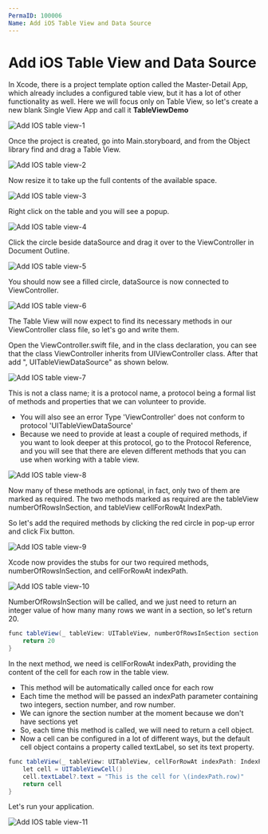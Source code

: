 ```yaml
---
PermaID: 100006
Name: Add iOS Table View and Data Source
---
```


# Add iOS Table View and Data Source

In Xcode, there is a project template option called the Master-Detail App, which already includes a configured table view, but it has a lot of other functionality as well. Here we will focus only on Table View, so let's create a new blank Single View App and call it **TableViewDemo**

<img src="images/add-ios-table-view1.png" alt="Add IOS table view-1">

Once the project is created, go into Main.storyboard, and from the Object library find and drag a Table View. 
 
<img src="images/add-ios-table-view2.png" alt="Add IOS table view-2">

Now resize it to take up the full contents of the available space.
 
<img src="images/add-ios-table-view3.png" alt="Add IOS table view-3">

Right click on the table and you will see a popup. 

<img src="images/add-ios-table-view4.png" alt="Add IOS table view-4">

Click the circle beside dataSource and drag it over to the ViewController in Document Outline.

<img src="images/add-ios-table-view5.png" alt="Add IOS table view-5">

You should now see a filled circle, dataSource is now connected to ViewController.

<img src="images/add-ios-table-view6.png" alt="Add IOS table view-6">

The Table View will now expect to find its necessary methods in our ViewController class file, so let's go and write them. 

Open the ViewController.swift file, and in the class declaration, you can see that the class ViewController inherits from UIViewController class. After that add ", UITableViewDataSource" as shown below.

<img src="images/add-ios-table-view7.png" alt="Add IOS table view-7">

This is not a class name; it is a protocol name, a protocol being a formal list of methods and properties that we can volunteer to provide. 

 - You will also see an error Type 'ViewController' does not conform to protocol 'UITableViewDataSource'
 - Because we need to provide at least a couple of required methods, if you want to look deeper at this protocol, go to the Protocol Reference, and you will see that there are eleven different methods that you can use when working with a table view. 

<img src="images/add-ios-table-view8.png" alt="Add IOS table view-8">

Now many of these methods are optional, in fact, only two of them are marked as required. The two methods marked as required are the tableView numberOfRowsInSection, and tableView cellForRowAt IndexPath.

So let's add the required methods by clicking the red circle in pop-up error and click Fix button.

<img src="images/add-ios-table-view9.png" alt="Add IOS table view-9">

Xcode now provides the stubs for our two required methods, numberOfRowsInSection, and cellForRowAt indexPath. 

<img src="images/add-ios-table-view10.png" alt="Add IOS table view-10">

NumberOfRowsInSection will be called, and we just need to return an integer value of how many many rows we want in a section, so let's return 20. 

```csharp
func tableView(_ tableView: UITableView, numberOfRowsInSection section: Int) -> Int {
    return 20
}    
```

In the next method, we need is cellForRowAt indexPath, providing the content of the cell for each row in the table view. 

 - This method will be automatically called once for each row
 - Each time the method will be passed an indexPath parameter containing two integers, section number, and row number.
 - We can ignore the section number at the moment because we don't have sections yet
 - So, each time this method is called, we will need to return a cell object. 
 - Now a cell can be configured in a lot of different ways, but the default cell object contains a property called textLabel, so set its text property.

```csharp
func tableView(_ tableView: UITableView, cellForRowAt indexPath: IndexPath) -> UITableViewCell {
    let cell = UITableViewCell()
    cell.textLabel?.text = "This is the cell for \(indexPath.row)"
    return cell
}
```

Let's run your application. 
 
<img src="images/add-ios-table-view11.png" alt="Add IOS table view-11">